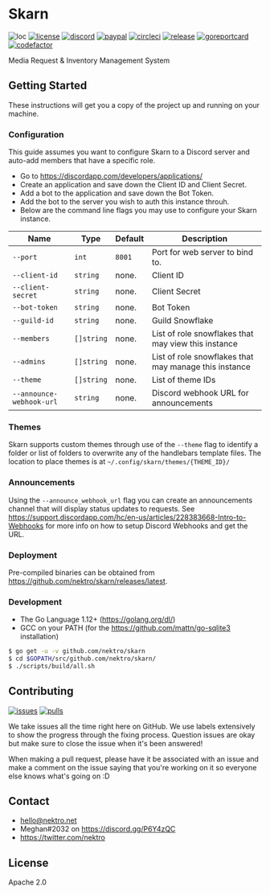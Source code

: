 # Skarn
![loc](https://sloc.xyz/github/nektro/skarn)
[![license](https://img.shields.io/github/license/nektro/skarn.svg)](https://github.com/nektro/skarn/blob/master/LICENSE)
[![discord](https://img.shields.io/discord/551971034593755159.svg)](https://discord.gg/P6Y4zQC)
[![paypal](https://img.shields.io/badge/donate-paypal-009cdf)](https://paypal.me/nektro)
[![circleci](https://circleci.com/gh/nektro/skarn.svg?style=svg)](https://circleci.com/gh/nektro/skarn)
[![release](https://img.shields.io/github/v/release/nektro/skarn)](https://github.com/nektro/skarn/releases/latest)
[![goreportcard](https://goreportcard.com/badge/github.com/nektro/skarn)](https://goreportcard.com/report/github.com/nektro/skarn)
[![codefactor](https://www.codefactor.io/repository/github/nektro/skarn/badge)](https://www.codefactor.io/repository/github/nektro/skarn)

Media Request & Inventory Management System

## Getting Started
These instructions will get you a copy of the project up and running on your machine.

### Configuration
This guide assumes you want to configure Skarn to a Discord server and auto-add members that have a specific role.

- Go to https://discordapp.com/developers/applications/
- Create an application and save down the Client ID and Client Secret.
- Add a bot to the application and save down the Bot Token.
- Add the bot to the server you wish to auth this instance throuh.
- Below are the command line flags you may use to configure your Skarn instance.

| Name | Type | Default | Description |
|------|------|---------|-------------|
| `--port` | `int` | `8001` | Port for web server to bind to. |
| `--client-id` | `string` | none. | Client ID |
| `--client-secret` | `string` | none. | Client Secret |
| `--bot-token` | `string` | none. | Bot Token |
| `--guild-id` | `string` | none. | Guild Snowflake |
| `--members` | `[]string` | none. | List of role snowflakes that may view this instance |
| `--admins` | `[]string` | none. | List of role snowflakes that may manage this instance |
| `--theme` | `[]string` | none. | List of theme IDs |
| `--announce-webhook-url` | `string` | none. | Discord webhook URL for announcements |

### Themes
Skarn supports custom themes through use of the `--theme` flag to identify a folder or list of folders to overwrite any of the handlebars template files. The location to place themes is at `~/.config/skarn/themes/{THEME_ID}/`

### Announcements
Using the `--announce_webhook_url` flag you can create an announcements channel that will display status updates to requests. See https://support.discordapp.com/hc/en-us/articles/228383668-Intro-to-Webhooks for more info on how to setup Discord Webhooks and get the URL.

### Deployment
Pre-compiled binaries can be obtained from https://github.com/nektro/skarn/releases/latest.

### Development
- The Go Language 1.12+ (https://golang.org/dl/)
- GCC on your PATH (for the https://github.com/mattn/go-sqlite3 installation)

```bash
$ go get -u -v github.com/nektro/skarn
$ cd $GOPATH/src/github.com/nektro/skarn/
$ ./scripts/build/all.sh
```

## Contributing
[![issues](https://img.shields.io/github/issues/nektro/skarn.svg)](https://github.com/nektro/skarn/issues)
[![pulls](https://img.shields.io/github/issues-pr/nektro/skarn.svg)](https://github.com/nektro/skarn/pulls)

We take issues all the time right here on GitHub. We use labels extensively to show the progress through the fixing process. Question issues are okay but make sure to close the issue when it's been answered!

When making a pull request, please have it be associated with an issue and make a comment on the issue saying that you're working on it so everyone else knows what's going on :D

## Contact
- hello@nektro.net
- Meghan#2032 on https://discord.gg/P6Y4zQC
- https://twitter.com/nektro

## License
Apache 2.0
